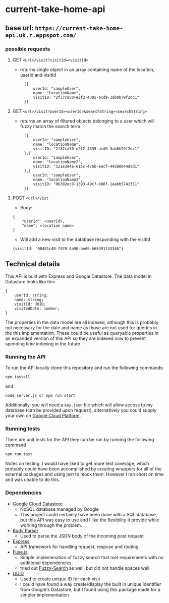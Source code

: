 # current-take-home-api

## base url: `https://current-take-home-api.uk.r.appspot.com/`

### possible requests

1. GET `<url>/visit?visitId=<visitId>`

   - returns single object in an array containing name of the location, userId and visitId

   ```
        [{
            userId: "sampleUser",
            name: "locationName",
            visitID: "2f37ca50-e2f2-4395-acd9-3ab8b79f2dc1"
        }]
    ```

2. GET `<url>/visit?userId=<userId>&searchString=<searchString>`
    - returns an array of filtered objects belonging to a user which will fuzzy match the search term

   ```
        [{
            userId: "sampleUser",
            name: "locationName",
            visitID: "2f37ca50-e2f2-4395-acd9-3ab8b79f2dc1"
        },{
            userId: "sampleUser",
            name: "locationName2",
            visitID: "521e3e4a-615c-476b-aacf-44580b44dad1"
        },{
            userId: "sampleUser",
            name: "locationName3",
            visitID: "06302ec0-1393-49c7-b86f-1aabb5741f51"
        }]
    ```

3. POST `<url>/vist`
    - Body: 
    ```
    {
        "userId": <userId>,
        "name": <location name>
    }
    ```
    - Will add a new visit to the database responding with the visitId 
    ```
    {visitId: "00481c40-f970-4a90-bed9-b68d91f43346"}
    ```


## Technical details
This API is built with Express and Google Datastore. The data model in Datastore looks like this 
```
{
    userId: string;
    name: string;
    visitId: UUID;
    visitedDate: number;
}
```

The properties in the data model are all indexed, although this is probably not necessary for the date and name as those are not used for queries in the this implementation. These could be useful as queryable properties in an expanded version of this API so they are indexed now to prevent spending time indexing in the future. 

### Running the API
To run the API locally clone this repository and run the following commands:
```
npm install
```

and 

```
node server.js or npm run start
```


Additionally, you will need a `key.json` file which will allow access to my database (can be provided upon request), alternatively you could supply your own on [Google Cloud Platform](https://cloud.google.com/datastore/).

### Running tests

There are unit tests for the API they can be run by running the following command
```
npm run test
```

Notes on testing: I would have liked to get more test coverage, which probably could have been accomplished by creating wrappers for all of the external packages and using jest to mock them. However I ran short on time and was unable to do this. 

### Dependencies

- [Google Cloud Datastore](https://www.npmjs.com/package/@google-cloud/datastore)
  - NoSQL database managed by Google
  - This project could certainly have been done with a SQL database, but this API was easy to use and I like the flexibility it provide while working through the problem. 
- [Body Parser](https://www.npmjs.com/package/body-parser)
  - Used to parse the JSON body of the incoming post request
- [Express](https://www.npmjs.com/package/express)
  - API framework for handling request, respose and routing. 
- [Fuse.js](https://www.npmjs.com/package/fuse.js)
  - Simple implemenation of fuzzy search that met requirements with no additional dependencies.
  - tried out [Fuzzy-Search](https://www.npmjs.com/package/fuzzy-search) as well, but did not handle spaces well
- [UUID](https://www.npmjs.com/package/uuid)
  - Used to create unique ID for each visit
  - I could have found a way create/display the built in unique identifier from Google's Datastore, but I found using this package made for a simpler implementation
